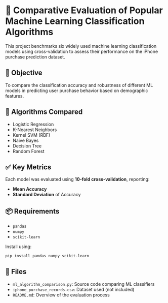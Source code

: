 
# 🤖 Comparative Evaluation of Popular Machine Learning Classification Algorithms

This project benchmarks six widely used machine learning classification models using cross-validation to assess their performance on the iPhone purchase prediction dataset.

## 📌 Objective

To compare the classification accuracy and robustness of different ML models in predicting user purchase behavior based on demographic features.

## 🧠 Algorithms Compared

- Logistic Regression
- K-Nearest Neighbors
- Kernel SVM (RBF)
- Naive Bayes
- Decision Tree
- Random Forest

## ✅ Key Metrics

Each model was evaluated using **10-fold cross-validation**, reporting:
- **Mean Accuracy**
- **Standard Deviation** of Accuracy

## 📦 Requirements

- `pandas`
- `numpy`
- `scikit-learn`

Install using:
```bash
pip install pandas numpy scikit-learn
```

## 📁 Files

- `ml_algorithm_comparison.py`: Source code comparing ML classifiers
- `iphone_purchase_records.csv`: Dataset used (not included)
- `README.md`: Overview of the evaluation process
